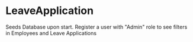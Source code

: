 # LeaveApplication

Seeds Database upon start.
Register a user with "Admin" role to see filters in Employees and Leave Applications
